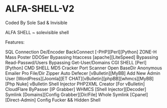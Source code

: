# ALFA-SHELL-V2

Coded By Sole Sad & Invisible

ALFA SHELL ~ solevisible shell

 Features:
 
SQL Connection
De/Encoder
BackConnect [-PHP][Perl][Python]
ZONE-H Mass Poster
DDOSer
Bypassing htaccess [apache][LiteSpeed]
Bypassing Read-Passwd/Users
Bypassing Get-User/Domains
CGI SHELL [Perl][Python]
CMD SHELL
MD5 Cracker
Port Scanner
Open BaseDir
Anonymous Emailer
Pro File/Dir Zipper
Auto Defecer [vBulletin][MyBB]
Add New Admin User [WordPress][Joomla][ET CHAT][vBulletin][phpBB][whmcs][MyBB][Php Nuke]
vBulletin Shell Injector
PHP2XML Creator [For vBulletin]
CloudFlare ByPasser [IP Grabber]
WHMCS [Shell Injector][Decoder]
Symlink [Domains][Config Grabber][Dir/File]
Whole Symlink [Cpanel][Direct-Admin]
Config Fucker && Hidden Shell

